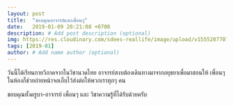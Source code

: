 ```yaml
---
layout: post
title:  "ขอบคุณอาจารย์และเพื่อนๆ"
date:   2019-01-09 20:21:08 +0700
description: # Add post description (optional)
img: https://res.cloudinary.com/sdees-reallife/image/upload/v1555207707/Screenshot_from_2019-04-14_09-06-54.png # Add image post (optional)
tags: [2019-01]
author: # Add name author (optional)
---
```

วันนี้ได้เรียนกายวิภาคจากในวิชานวดไทย อาจารย์สงบต้องเดินทางมาจากอยุธยาเพื่อมาสอนให้ เพื่อนๆ ในห้องก็ช่วยถ่ายหน้าจอเก็บไว้ส่งต่อให้พวกเราทุกๆ คน

ขอบคุณทั้งครูบา-อาจารย์ เพื่อนๆ และ วิชาความรู้ที่ได้รับด้วยครับ
